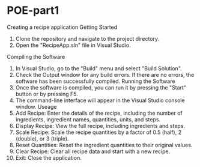 # POE-part1
Creating a recipe application
Getting Started

1. Clone the repository and navigate to the project directory.
2. Open the "RecipeApp.sln" file in Visual Studio.

 Compiling the Software
1. In Visual Studio, go to the "Build" menu and select "Build Solution".
2. Check the Output window for any build errors. If there are no errors, the software has been successfully compiled.
Running the Software
1. Once the software is compiled, you can run it by pressing the "Start" button or by pressing F5.
2. The command-line interface will appear in the Visual Studio console window.
Useage
1. Add Recipe: Enter the details of the recipe, including the number of ingredients, ingredient names, quantities, units, and steps.
2. Display Recipe: View the full recipe, including ingredients and steps.
3. Scale Recipe: Scale the recipe quantities by a factor of 0.5 (half), 2 (double), or 3 (triple).
4. Reset Quantities: Reset the ingredient quantities to their original values.
5. Clear Recipe: Clear all recipe data and start with a new recipe.
6. Exit: Close the application.
